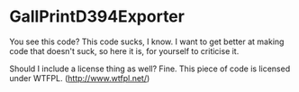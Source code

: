 GallPrintD394Exporter
=====================

You see this code? This code sucks, I know. I want to get better at making code that doesn't suck, so here it is, for yourself to criticise it.

Should I include a license thing as well?
Fine. This piece of code is licensed under WTFPL. (http://www.wtfpl.net/)
